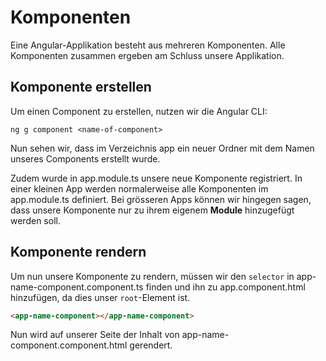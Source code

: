 # Komponenten

Eine Angular-Applikation besteht aus mehreren Komponenten. Alle Komponenten zusammen ergeben am Schluss unsere Applikation.

## Komponente erstellen

Um einen Component zu erstellen, nutzen wir die Angular CLI:

```Console
ng g component <name-of-component>
```

Nun sehen wir, dass im Verzeichnis <path>app</path> ein neuer Ordner mit dem Namen unseres Components erstellt wurde. 

Zudem wurde in <path>app.module.ts</path> unsere neue Komponente registriert. In einer kleinen App werden normalerweise alle Komponenten im <path>app.module.ts</path> definiert. Bei grösseren Apps können wir hingegen sagen, dass unsere Komponente nur zu ihrem eigenem **Module** hinzugefügt werden soll.

## Komponente rendern

Um nun unsere Komponente zu rendern, müssen wir den `selector` in <path>app-name-component.component.ts</path> finden und ihn zu <path>app.component.html</path> hinzufügen, da dies unser `root`-Element ist.

````HTML
<app-name-component></app-name-component>
````

Nun wird auf unserer Seite der Inhalt von <path>app-name-component.component.html</path> gerendert.


